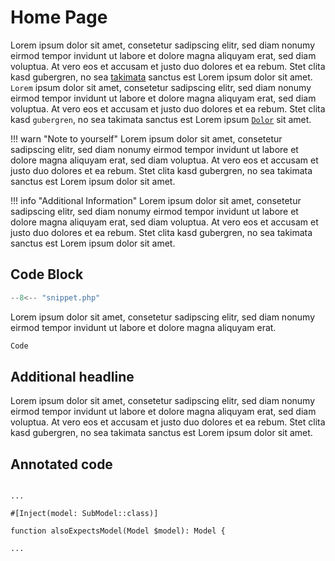 Home Page
=========

Lorem ipsum dolor sit amet, consetetur sadipscing elitr, sed diam nonumy eirmod
tempor invidunt ut labore et dolore magna aliquyam erat, sed diam voluptua. At
vero eos et accusam et justo duo dolores et ea rebum. Stet clita kasd
gubergren, no sea [takimata](https://example.com) sanctus est Lorem ipsum dolor
sit amet. `Lorem` ipsum dolor sit amet, consetetur sadipscing elitr, sed diam
nonumy eirmod tempor invidunt ut labore et dolore magna aliquyam erat, sed diam
voluptua. At vero eos et accusam et justo duo dolores et ea rebum. Stet clita
kasd `gubergren`, no sea takimata sanctus est Lorem ipsum
[`Dolor`](http://example.com) sit amet.

!!! warn "Note to yourself"
    Lorem ipsum dolor sit amet, consetetur sadipscing elitr, sed diam nonumy
    eirmod tempor invidunt ut labore et dolore magna aliquyam erat, sed diam
    voluptua. At vero eos et accusam et justo duo dolores et ea rebum. Stet
    clita kasd gubergren, no sea takimata sanctus est Lorem ipsum dolor sit
    amet.

!!! info "Additional Information"
    Lorem ipsum dolor sit amet, consetetur sadipscing elitr, sed diam nonumy
    eirmod tempor invidunt ut labore et dolore magna aliquyam erat, sed diam
    voluptua. At vero eos et accusam et justo duo dolores et ea rebum. Stet
    clita kasd gubergren, no sea takimata sanctus est Lorem ipsum dolor sit
    amet.

## Code Block

```php
--8<-- "snippet.php"
```

Lorem ipsum dolor sit amet, consetetur sadipscing elitr, sed diam nonumy eirmod
tempor invidunt ut labore et dolore magna aliquyam erat.

```php
Code
```

## Additional headline

Lorem ipsum dolor sit amet, consetetur sadipscing elitr, sed diam nonumy eirmod
tempor invidunt ut labore et dolore magna aliquyam erat, sed diam voluptua. At
vero eos et accusam et justo duo dolores et ea rebum. Stet clita kasd
gubergren, no sea takimata sanctus est Lorem ipsum dolor sit amet.

## Annotated code

<code class="annotated">
<span class="dots">...</span><br>
<span class="hljs-meta">#[Inject</span>(<span class="hljs-attr"><span class="highlight">model</span></span>: <span class="hljs-title class_">SubModel</span>::<span class="hljs-variable language_">class</span>)<span class="hljs-meta">]</span><br>
<span class="hljs-function"><span class="hljs-keyword">function</span> <span class="hljs-title">alsoExpectsModel</span>(<span class="hljs-params">Model <span class="hljs-variable">$<span class="highlight">model</span></span></span>): <span class="hljs-title">Model</span> </span>{<br>
<span class="dots">...</span>
</code>
